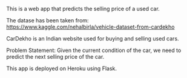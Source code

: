 This is a web app that predicts the selling price of a used car.

The datase has been taken from: https://www.kaggle.com/nehalbirla/vehicle-dataset-from-cardekho

CarDekho is an Indian website used for buying and selling used cars. 

Problem Statement: Given the current condition of the car, we need to predict the next selling price of the car.

This app is deployed on Heroku using Flask.
